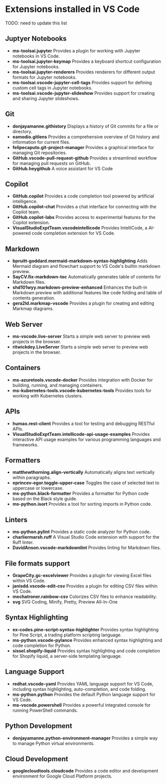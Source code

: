 # Extensions installed in VS Code

TODO: need to update this list

## Juptyer Notebooks

- **ms-toolsai.jupyter** Provides a plugin for working with Jupyter notebooks in VS Code.
- **ms-toolsai.jupyter-keymap** Provides a keyboard shortcut configuration for Jupyter notebooks.
- **ms-toolsai.jupyter-renderers** Provides renderers for different output formats for Jupyter notebooks.
- **ms-toolsai.vscode-jupyter-cell-tags** Provides support for defining custom cell tags in Jupyter notebooks.
- **ms-toolsai.vscode-jupyter-slideshow** Provides support for creating and sharing Jupyter slideshows.

## Git

- **donjayamanne.githistory** Displays a history of Git commits for a file or directory.
- **eamodio.gitlens** Provides a comprehensive overview of Git history and information for current files.
- **felipecaputo.git-project-manager** Provides a graphical interface for managing Git repositories.
- **GitHub.vscode-pull-request-github** Provides a streamlined workflow for managing pull requests on GitHub.
- **GitHub.heygithub** A voice assistant for VS Code

## Copilot

- **GitHub.copilot** Provides a code completion tool powered by artificial intelligence.
- **GitHub.copilot-chat** Provides a chat interface for connecting with the Copilot team.
- **GitHub.copilot-labs** Provides access to experimental features for the Copilot extension.
- **VisualStudioExptTeam.vscodeintellicode** Provides IntelliCode, a AI-powered code completion extension for VS Code.

## Markdown

- **bpruitt-goddard.mermaid-markdown-syntax-highlighting** Adds Mermaid diagram and flowchart support to VS Code's builtin markdown preview.
- **SayCV.fix-markdown-toc** Automatically generates table of contents for Markdown files.
- **shd101wyy.markdown-preview-enhanced** Enhances the built-in Markdown preview with additional features like code folding and table of contents generation.
- **gera2ld.markmap-vscode** Provides a plugin for creating and editing Markmap diagrams.

## Web Server

- **ms-vscode.live-server** Starts a simple web server to preview web projects in the browser.
- **ritwickdey.LiveServer** Starts a simple web server to preview web projects in the browser.

## Containers

- **ms-azuretools.vscode-docker** Provides integration with Docker for building, running, and managing containers.
- **ms-kubernetes-tools.vscode-kubernetes-tools** Provides tools for working with Kubernetes clusters.

## APIs

- **humao.rest-client** Provides a tool for testing and debugging RESTful APIs.
- **VisualStudioExptTeam.intellicode-api-usage-examples** Provides interactive API usage examples for various programming languages and frameworks.

## Formatters

- **matthewthorning.align-vertically** Automatically aligns text vertically within paragraphs.
- **eprincev-egor.toggle-upper-case** Toggles the case of selected text to uppercase or lowercase.
- **ms-python.black-formatter** Provides a formatter for Python code based on the Black style guide.
- **ms-python.isort** Provides a tool for sorting imports in Python code.

## Linters

- **ms-python.pylint** Provides a static code analyzer for Python code.
- **charliermarsh.ruff** A Visual Studio Code extension with support for the Ruff linter.
- **DavidAnson.vscode-markdownlint** Provides linting for Markdown files.

## File formats support

- **GrapeCity.gc-excelviewer** Provides a plugin for viewing Excel files within VS Code.
- **janisdd.vscode-edit-csv** Provides a plugin for editing CSV files within VS Code.
- **mechatroner.rainbow-csv** Colorizes CSV files to enhance readability.
- **svg** SVG Coding, Minify, Pretty, Preview All-In-One

## Syntax Highlighting

- **ex-codes.pine-script-syntax-highlighter** Provides syntax highlighting for Pine Script, a trading platform scripting language.
- **ms-python.vscode-pylance** Provides enhanced syntax highlighting and code completion for Python.
- **sissel.shopify-liquid** Provides syntax highlighting and code completion for Shopify liquid, a server-side templating language.

## Language Support

- **redhat.vscode-yaml** Provides YAML language support for VS Code, including syntax highlighting, auto-completion, and code folding.
- **ms-python.python** Provides the default Python language support for VS Code.
- **ms-vscode.powershell** Provides a powerful integrated console for running PowerShell commands.

## Python Development

- **donjayamanne.python-environment-manager** Provides a simple way to manage Python virtual environments.

## Cloud Development

- **googlecloudtools.cloudcode** Provides a code editor and development environment for Google Cloud Platform projects.
